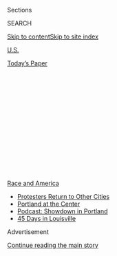 <div id="app">

<div>

<div>

<div>

<div class="NYTAppHideMasthead css-1q2w90k e1suatyy0">

<div class="section css-ui9rw0 e1suatyy2">

<div class="css-eph4ug er09x8g0">

<div class="css-6n7j50">

</div>

<span class="css-1dv1kvn">Sections</span>

<div class="css-10488qs">

<span class="css-1dv1kvn">SEARCH</span>

</div>

[Skip to content](#site-content)[Skip to site
index](#site-index)

</div>

<div id="masthead-section-label" class="css-1wr3we4 eaxe0e00">

[U.S.](https://www.nytimes3xbfgragh.onion/section/us)

</div>

<div class="css-10698na e1huz5gh0">

</div>

</div>

<div id="masthead-bar-one" class="section hasLinks css-15hmgas e1csuq9d3">

<div class="css-uqyvli e1csuq9d0">

</div>

<div class="css-1uqjmks e1csuq9d1">

</div>

<div class="css-9e9ivx">

[](https://myaccount.nytimes3xbfgragh.onion/auth/login?response_type=cookie&client_id=vi)

</div>

<div class="css-1bvtpon e1csuq9d2">

[Today’s
Paper](https://www.nytimes3xbfgragh.onion/section/todayspaper)

</div>

</div>

</div>

</div>

<div data-aria-hidden="false">

<div id="site-content" data-role="main">

<div>

<div class="css-1aor85t" style="opacity:0.000000001;z-index:-1;visibility:hidden">

<div class="css-1hqnpie">

<div class="css-epjblv">

<span class="css-17xtcya">[U.S.](/section/us)</span><span class="css-x15j1o">|</span><span class="css-fwqvlz">Footage
of Police Body Cameras Offers Devastating Account of Floyd
Killing</span>

</div>

<div class="css-k008qs">

<div class="css-1iwv8en">

<span class="css-18z7m18"></span>

<div>

</div>

</div>

<span class="css-1n6z4y">https://nyti.ms/2B37P4x</span>

<div class="css-1705lsu">

<div class="css-4xjgmj">

<div class="css-4skfbu" data-role="toolbar" data-aria-label="Social Media Share buttons, Save button, and Comments Panel with current comment count" data-testid="share-tools">

  - 
  - 
  - 
  - 
    
    <div class="css-6n7j50">
    
    </div>

  - 

</div>

</div>

</div>

</div>

</div>

</div>

<div id="NYT_TOP_BANNER_REGION" class="css-13pd83m">

<div>

<div id="styln-prism-menu-1590763508878" class="section interactive-content interactive-size-medium css-1edisqu">

<div class="css-17ih8de interactive-body">

<div id="scroll-container" class="css-1gj85ro">

[<span class="styln-title-wrap"><span class="css-1pje3qr">Race
and</span><span class="css-1pje3qr">
America</span></span>](https://www.nytimes3xbfgragh.onion/news-event/george-floyd-protests-minneapolis-new-york-los-angeles?action=click&pgtype=Article&state=default&region=TOP_BANNER&context=storylines_menu)

  - [Protesters Return to Other
    Cities](https://www.nytimes3xbfgragh.onion/2020/07/26/us/protests-portland-seattle-trump.html?action=click&pgtype=Article&state=default&region=TOP_BANNER&context=storylines_menu)
  - [Portland at the
    Center](https://www.nytimes3xbfgragh.onion/2020/07/24/us/portland-oregon-protests-white-race.html?action=click&pgtype=Article&state=default&region=TOP_BANNER&context=storylines_menu)
  - [Podcast: Showdown in
    Portland](https://www.nytimes3xbfgragh.onion/2020/07/23/podcasts/the-daily/portland-protests.html?action=click&pgtype=Article&state=default&region=TOP_BANNER&context=storylines_menu)
  - [45 Days in
    Louisville](https://www.nytimes3xbfgragh.onion/interactive/2020/07/16/us/black-lives-matter-protests-louisville-breonna-taylor.html?action=click&pgtype=Article&state=default&region=TOP_BANNER&context=storylines_menu)

</div>

</div>

</div>

</div>

</div>

<div id="top-wrapper" class="css-1sy8kpn">

<div id="top-slug" class="css-l9onyx">

Advertisement

</div>

[Continue reading the main
story](#after-top)

<div class="ad top-wrapper" style="text-align:center;height:100%;display:block;min-height:250px">

<div id="top" class="place-ad" data-position="top" data-size-key="top">

</div>

</div>

<div id="after-top">

</div>

</div>

<div>

<div id="sponsor-wrapper" class="css-1hyfx7x">

<div id="sponsor-slug" class="css-19vbshk">

Supported by

</div>

[Continue reading the main
story](#after-sponsor)

<div id="sponsor" class="ad sponsor-wrapper" style="text-align:center;height:100%;display:block">

</div>

<div id="after-sponsor">

</div>

</div>

<div class="css-186x18t">

</div>

<div class="css-1vkm6nb ehdk2mb0">

# Footage of Police Body Cameras Offers Devastating Account of Floyd Killing

</div>

The footage was made available by appointment at a court in Minneapolis,
and shows officers seemingly more concerned with controlling George
Floyd’s body than saving his life.

<div class="css-79elbk" data-testid="photoviewer-wrapper">

<div class="css-z3e15g" data-testid="photoviewer-wrapper-hidden">

</div>

<div class="css-1a48zt4 ehw59r15" data-testid="photoviewer-children">

![<span class="css-16f3y1r e13ogyst0" data-aria-hidden="true">Outside
Cup Foods in Minneapolis, where George Floyd was pinned down by a police
officer on May
25.</span><span class="css-cnj6d5 e1z0qqy90" itemprop="copyrightHolder"><span class="css-1ly73wi e1tej78p0">Credit...</span><span><span>Caroline
Yang for The New York
Times</span></span></span>](https://static01.graylady3jvrrxbe.onion/images/2020/07/15/us/15minneapolis/merlin_173568411_4163a78b-c2a9-475e-b479-ff7bbbf55163-articleLarge.jpg?quality=75&auto=webp&disable=upscale)

</div>

</div>

<div class="css-18e8msd">

<div class="css-vp77d3 epjyd6m0">

<div class="css-1baulvz">

By [<span class="css-1baulvz" itemprop="name">Tim
Arango</span>](https://www.nytimes3xbfgragh.onion/by/tim-arango),
<span class="css-1baulvz" itemprop="name">Matt Furber</span> and
[<span class="css-1baulvz last-byline" itemprop="name">Nicholas
Bogel-Burroughs</span>](https://www.nytimes3xbfgragh.onion/by/nicholas-bogel-burroughs)

</div>

</div>

  - 
    
    <div class="css-ld3wwf e16638kd2">
    
    Published July 15, 2020Updated July 29,
    2020
    
    </div>

  - 
    
    <div class="css-4xjgmj">
    
    <div class="css-pvvomx" data-role="toolbar" data-aria-label="Social Media Share buttons, Save button, and Comments Panel with current comment count" data-testid="share-tools">
    
      - 
      - 
      - 
      - 
        
        <div class="css-6n7j50">
        
        </div>
    
      - 
    
    </div>
    
    </div>

</div>

</div>

<div class="section meteredContent css-1r7ky0e" name="articleBody" itemprop="articleBody">

<div class="css-1fanzo5 StoryBodyCompanionColumn">

<div class="css-53u6y8">

MINNEAPOLIS — Almost from the moment George Floyd encountered the police
on May 25, with a gun pointed at him, he appeared terrified and
emotionally distraught, according to police camera footage that was
newly made available for viewing Wednesday at a courthouse in downtown
Minneapolis.

Mr. Floyd was visibly shaken, with his head down, and crying, as if he
were in the throes of a panic attack, as he put his hands on the
steering wheel in response to a frantic order from an officer.

He told the officers over and over that he was claustrophobic, as two
officers struggled to push him to the back seat of a police vehicle.
Throughout the video, he never appeared to present a physical threat to
the officers, and even after he was handcuffed and searched for weapons,
the officers seemed to be more concerned with controlling his body than
saving his life, the footage showed.

</div>

</div>

<div>

</div>

<div class="css-1fanzo5 StoryBodyCompanionColumn">

<div class="css-53u6y8">

The video offers the fullest portrait yet of the tragic events around
Mr. Floyd’s killing. It begins with officers driving to the scene, after
a convenience store clerk called 911 and said a man had used a
counterfeit $20 bill, and it ends showing officers on the street
discussing what happened, after Mr. Floyd is driven away in an
ambulance. At one point, in footage not previously seen, the officers
are shown dragging Mr. Floyd to the ground after he resisted being put
in the squad car.

</div>

</div>

<div class="css-1fanzo5 StoryBodyCompanionColumn">

<div class="css-53u6y8">

Once he was on the ground, as Mr. Floyd again said he couldn’t breathe,
and asked for water, and begged for his life, Derek Chauvin, the senior
officer on the scene, said, in a nonchalant, [almost mocking,
tone](https://www.nytimes3xbfgragh.onion/2020/07/08/us/george-floyd-body-camera-transcripts.html),
“takes a heck of a lot of oxygen to say that.”

The footage provides more detail into the action of Mr. Chauvin, who has
been charged with second-degree murder and second-degree manslaughter
for keeping his knee on Mr. Floyd’s neck for more than eight minutes
while he gasped for life. He was later pronounced dead at the hospital.

As the minutes ticked by, and Mr. Floyd became quieter and his body went
limp, one officer checked his pulse and said he couldn’t find one.

Mr. Chauvin’s response, uttered with no emotion, was, “uh huh.”

Just before, after being told that Mr. Floyd appeared to be passing out,
Mr. Chauvin appears to express more concern for his fellow officers than
the man dying under his knee.

</div>

</div>

<div class="css-1fanzo5 StoryBodyCompanionColumn">

<div class="css-53u6y8">

“You guys all right, though?” he said.

“My knee might be a little scratched, but I’ll survive,” responded
another officer, Thomas Lane.

The footage was made available for viewing Wednesday to the public and
media by appointment at the Hennepin County Government Center in
downtown Minneapolis — in a conference room with a dozen laptop stations
— but was not allowed to be copied or recorded.

A coalition of media organizations, including The New York Times, has
petitioned the court to obtain the footage, which would allow for
release to the public. Judge Peter Cahill, who is overseeing the case,
will hold a hearing on the matter on Tuesday.

Mr. Floyd’s family on Wednesday filed a lawsuit against four of the
officers at the scene and against the City of Minneapolis, arguing that
the police had violated the Fourth Amendment in killing Mr. Floyd and
that the city had failed to properly dismiss problem officers and train
recruits about the dangers of neck restraints.

</div>

</div>

![<span class="css-16f3y1r e13ogyst0">A lawyer for George Floyd’s
family, Benjamin Crump, filed a civil rights lawsuit on Wednesday
against the city of Minneapolis and the four officers who were charged
with his
killing</span><span class="css-cch8ym"><span class="css-1dv1kvn">Credit</span><span class="css-cnj6d5 e1z0qqy90" itemprop="copyrightHolder"><span class="css-1ly73wi e1tej78p0">Credit...</span><span>Brandon
Bell/Getty
Images</span></span></span>](https://static01.graylady3jvrrxbe.onion/images/2020/07/15/us/15minneapolis02/merlin_174598062_cbf3f55d-28d9-41a7-823f-4e05c03d4b58-videoSixteenByNine3000.jpg)

<div class="css-1fanzo5 StoryBodyCompanionColumn">

<div class="css-53u6y8">

“It was not just the knee of Derek Chauvin on George Floyd’s neck for 8
minutes and 46 seconds,” Ben Crump, a lawyer representing Mr. Floyd’s
family, said at a news conference. “But it was the knee of the entire
Minneapolis Police Department on the neck of George Floyd that killed
him.”

In the lawsuit, Mr. Crump and a team of other prominent lawyers argue
that the Police Department’s policies had allowed for officers to use
“neck restraint” techniques that could be deadly even when they were
not in life-or-death situations. It also said that training materials
given to officers in 2014, including Mr. Chauvin and another officer
charged in Mr. Floyd’s killing, show an officer placing a knee on the
neck of a person who is being arrested and is handcuffed in a prone
position, as Mr. Floyd was.

</div>

</div>

<div>

</div>

<div class="css-1fanzo5 StoryBodyCompanionColumn">

<div class="css-53u6y8">

The lawyers said in the lawsuit that the policies and training, approved
or condoned by the mayor, City Council and police chief, “were the
moving force behind and caused” Mr. Floyd’s death.

Erik Nilsson, the Minneapolis city attorney, said the city would review
and respond to the lawsuit. A spokesman for the Police Department did
not respond to an inquiry about the lawsuit’s
claims.

[Transcripts](https://www.nytimes3xbfgragh.onion/2020/07/08/us/george-floyd-body-camera-transcripts.html)
of the body camera footage, from two of the four police officers charged
in the killing of Mr. Floyd, were released last week as part of a motion
on behalf of one of the junior officers, Mr. Lane, to have the case
against him dismissed.

Mr. Lane, 37, was a rookie officer, and one of the first officers on the
scene. His lawyer, Earl Gray, has sought to shift the blame to Mr.
Chauvin, a senior officer who trained new recruits to the force, arguing
that Mr. Lane was following the lead of Mr. Chauvin.

According to the transcripts and an interview Mr. Lane gave to
investigators, Mr. Lane suspected that Mr. Floyd was having a medical
emergency and asked Mr. Chauvin if they should turn Mr. Floyd on his
side as he was facedown and gasping for breath. Mr. Lane also rode along
in the ambulance to the hospital with Mr. Floyd, administering chest
compressions in an attempt to revive him.

Mr. Chauvin, a 19-year veteran of the Minneapolis Police Department,
faces the most severe criminal charges, and three other officers are
charged with aiding and abetting second-degree murder. All four were
fired shortly after Mr. Floyd’s death. Their trial is scheduled to begin
March 8.

</div>

</div>

<div class="css-1fanzo5 StoryBodyCompanionColumn">

<div class="css-53u6y8">

Once an ambulance arrived — late, because paramedics had first gone to
the wrong location — Mr. Lane went inside and administered chest
compressions on Mr. Floyd, whose face appeared bloodied.

But even in the ambulance, at first, there appeared to be little sense
of urgency, according to the newly seen footage, with minutes passing
before anyone tended to Mr. Floyd.

Later, they strapped a mechanical chest compression device on a nearly
naked Mr. Floyd, which kept pumping as Mr. Floyd’s body was rising and
falling.

Back at the scene, Mr. Chauvin, who had arrived later than Mr. Lane and
another junior officer, J. Alexander Kueng, stood erect, his lips
pursed, with his hands on his hips as Mr. Kueng, who called his
superior, “sir,” showed him what he believed was the fake $20 bill.

Tim Arango and Matt Furber reported from Minneapolis, and Nicholas
Bogel-Burroughs from New York.

</div>

</div>

</div>

<div>

</div>

<div>

</div>

<div>

</div>

<div>

<div id="bottom-wrapper" class="css-1ede5it">

<div id="bottom-slug" class="css-l9onyx">

Advertisement

</div>

[Continue reading the main
story](#after-bottom)

<div id="bottom" class="ad bottom-wrapper" style="text-align:center;height:100%;display:block;min-height:90px">

</div>

<div id="after-bottom">

</div>

</div>

</div>

</div>

</div>

## Site Index

<div>

</div>

## Site Information Navigation

  - [© <span>2020</span> <span>The New York Times
    Company</span>](https://help.nytimes3xbfgragh.onion/hc/en-us/articles/115014792127-Copyright-notice)

<!-- end list -->

  - [NYTCo](https://www.nytco.com/)
  - [Contact
    Us](https://help.nytimes3xbfgragh.onion/hc/en-us/articles/115015385887-Contact-Us)
  - [Work with us](https://www.nytco.com/careers/)
  - [Advertise](https://nytmediakit.com/)
  - [T Brand Studio](http://www.tbrandstudio.com/)
  - [Your Ad
    Choices](https://www.nytimes3xbfgragh.onion/privacy/cookie-policy#how-do-i-manage-trackers)
  - [Privacy](https://www.nytimes3xbfgragh.onion/privacy)
  - [Terms of
    Service](https://help.nytimes3xbfgragh.onion/hc/en-us/articles/115014893428-Terms-of-service)
  - [Terms of
    Sale](https://help.nytimes3xbfgragh.onion/hc/en-us/articles/115014893968-Terms-of-sale)
  - [Site
    Map](https://spiderbites.nytimes3xbfgragh.onion)
  - [Help](https://help.nytimes3xbfgragh.onion/hc/en-us)
  - [Subscriptions](https://www.nytimes3xbfgragh.onion/subscription?campaignId=37WXW)

</div>

</div>

</div>

</div>
